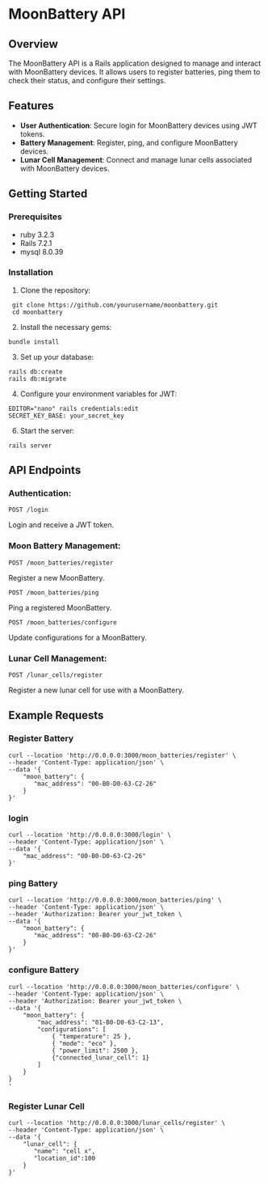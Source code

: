 # MoonBattery API

## Overview

The MoonBattery API is a Rails application designed to manage and interact with MoonBattery devices. It allows users to register batteries, ping them to check their status, and configure their settings.

## Features

- **User Authentication**: Secure login for MoonBattery devices using JWT tokens.
- **Battery Management**: Register, ping, and configure MoonBattery devices.
- **Lunar Cell Management**: Connect and manage lunar cells associated with MoonBattery devices.


## Getting Started

### Prerequisites

- ruby 3.2.3
- Rails 7.2.1
- mysql 8.0.39

### Installation

1. Clone the repository:

  ```
   git clone https://github.com/yourusername/moonbattery.git
   cd moonbattery
  ```

2. Install the necessary gems:
   
```
bundle install
```

3. Set up your database:
   
```
rails db:create
rails db:migrate
```

4. Configure your environment variables for JWT:

```
EDITOR="nano" rails credentials:edit
SECRET_KEY_BASE: your_secret_key
```

6. Start the server:

```
rails server
```

## API Endpoints

### Authentication:
```
POST /login
```
Login and receive a JWT token.

### Moon Battery Management:
```
POST /moon_batteries/register
```
Register a new MoonBattery.
```
POST /moon_batteries/ping
```
Ping a registered MoonBattery.
```
POST /moon_batteries/configure
```
Update configurations for a MoonBattery.

### Lunar Cell Management:
```
POST /lunar_cells/register
```
Register a new lunar cell for use with a MoonBattery.

## Example Requests

### Register Battery

```
curl --location 'http://0.0.0.0:3000/moon_batteries/register' \
--header 'Content-Type: application/json' \
--data '{
    "moon_battery": {
       "mac_address": "00-B0-D0-63-C2-26"
    }
}'
```

### login 

```
curl --location 'http://0.0.0.0:3000/login' \
--header 'Content-Type: application/json' \
--data '{
    "mac_address": "00-B0-D0-63-C2-26"
}'
```

### ping Battery

```
curl --location 'http://0.0.0.0:3000/moon_batteries/ping' \
--header 'Content-Type: application/json' \
--header 'Authorization: Bearer your_jwt_token \
--data '{
    "moon_battery": {
       "mac_address": "00-B0-D0-63-C2-26"
    }
}'
```

### configure Battery

```
curl --location 'http://0.0.0.0:3000/moon_batteries/configure' \
--header 'Content-Type: application/json' \
--header 'Authorization: Bearer your_jwt_token \
--data '{
    "moon_battery": {
        "mac_address": "01-B0-D0-63-C2-13",
        "configurations": [
            { "temperature": 25 },
            { "mode": "eco" },
            { "power_limit": 2500 },
            {"connected_lunar_cell": 1}
        ]
    }
}
'
```


### Register Lunar Cell

```
curl --location 'http://0.0.0.0:3000/lunar_cells/register' \
--header 'Content-Type: application/json' \
--data '{
    "lunar_cell": {
       "name": "cell x",
       "location_id":100
    }
}'
```
